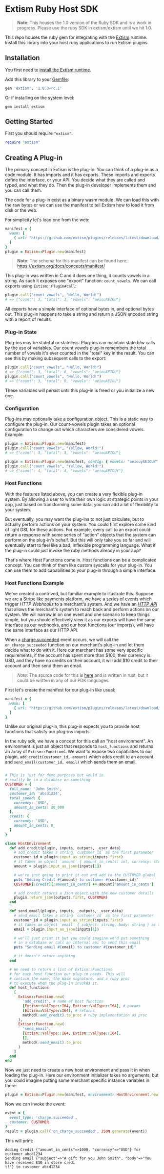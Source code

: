 # Extism Ruby Host SDK

> **Note**: This houses the 1.0 version of the Ruby SDK and is a work in progress. Please use the ruby SDK in extism/extism until we hit 1.0.

This repo houses the ruby gem for integrating with the [Extism](https://extism.org/) runtime. Install this library into your host ruby applications to run Extism plugins.

## Installation

You first need to [install the Extism runtime](https://extism.org/docs/install).

Add this library to your [Gemfile](https://bundler.io/):

```ruby
gem 'extism', '1.0.0-rc.1'
```

Or if installing on the system level:

```
gem install extism
```

## Getting Started

First you should require `"extism"`:

```ruby
require "extism"
```

## Creating A Plug-in

The primary concept in Extism is the plug-in. You can think of a plug-in as a code module. It has imports and it has exports. These imports and exports define the interface, or your API. You decide what they are called and typed, and what they do. Then the plug-in developer implements them and you can call them.

The code for a plug-in exist as a binary wasm module. We can load this with the raw bytes or we can use the manifest to tell Extism how to load it from disk or the web.

For simplicity let's load one from the web:

```ruby
manifest = {
  wasm: [
    { url: "https://github.com/extism/plugins/releases/latest/download/count_vowels.wasm" }
  ]
}
plugin = Extism::Plugin.new(manifest)
```

> **Note**: The schema for this manifest can be found here: https://extism.org/docs/concepts/manifest/


This plug-in was written in C and it does one thing, it counts vowels in a string. As such it exposes one "export" function: `count_vowels`. We can call exports using `Extism::Plugin#call`:

```ruby
plugin.call("count_vowels", "Hello, World!")
# => {"count": 3, "total": 3, "vowels": "aeiouAEIOU"}
```

All exports have a simple interface of optional bytes in, and optional bytes out. This plug-in happens to take a string and return a JSON encoded string with a report of results.


### Plug-in State

Plug-ins may be stateful or stateless. Plug-ins can maintain state b/w calls by the use of variables. Our count vowels plug-in remembers the total number of vowels it's ever counted in the "total" key in the result. You can see this by making subsequent calls to the export:

```ruby
plugin.call("count_vowels", "Hello, World!")
# => {"count": 3, "total": 6, "vowels": "aeiouAEIOU"}
plugin.call("count_vowels", "Hello, World!")
# => {"count": 3, "total": 9, "vowels": "aeiouAEIOU"}
```

These variables will persist until this plug-in is freed or you initialize a new one.

### Configuration

Plug-ins may optionally take a configuration object. This is a static way to configure the plug-in. Our count-vowels plugin takes an optional configuration to change out which characters are considered vowels. Example:

```ruby
plugin = Extism::Plugin.new(manifest)
plugin.call("count_vowels", "Yellow, World!")
# => {"count": 3, "total": 3, "vowels": "aeiouAEIOU"}

plugin = Extism::Plugin.new(manifest, config: { vowels: "aeiouyAEIOUY" })
plugin.call("count_vowels", "Yellow, World!")
# => {"count": 4, "total": 4, "vowels": "aeiouAEIOUY"}
```

### Host Functions

With the features listed above, you can create a very flexible plug-in system. By allowing a user to write their own logic at strategic points in your app, just based on transforming some data, you can add a lot of flexibility to your system. 

But eventually, you may want the plug-ins to not just calculate, but to actually perform actions on your system. You could first explore some kind of light DSL for these actions. For example, every call to an export could return a response with some series of "action" objects that the system can perform on the plug-in's behalf. But this will only take you so far and will eventually start to feel like a bad, inflexible programming language. What if the plug-in could just invoke the ruby methods already in your app?

That's where Host Functions come in. Host functions can be a complicated concept. You can think of them like custom syscalls for your plug-in. You can use them to add capabilities to your plug-in through a simple interface.

### Host Functions Example

We've created a contrived, but familiar example to illustrate this. Suppose we are a Stripe like payments platform, we have a [series of events](https://stripe.com/docs/api/events/types) which trigger *HTTP Webhooks* to a merchant's system. And we have an [*HTTP API*](https://stripe.com/docs/api) that allows the merchant's system to reach back and perform actions on our system. We will narrow in on one event and one scenario to keep things simple, but you should effectively view it as our exports will have the same interface as our webhooks, and our host functions (our imports), will have the same interface as our HTTP API.

When a [charge.succeeded](https://stripe.com/docs/api/events/types#event_types-charge.succeeded) event occurs, we will call the `on_charge_succeeded` function on our merchant's plug-in and let them decide what to do with it. Here our merchant has some very specific requirements, if the account has spent more than $100, their currency is USD, and they have no credits on their account, it will add $10 credit to their account and then send them an email.

> *Note*: The source code for this is [here](https://github.com/extism/plugins/blob/main/store_credit/src/lib.rs) and is written in rust, but it could be written in any of our PDK languages.

First let's create the manifest for our plug-in like usual:

```ruby
manifest = {
  wasm: [
    { url: "https://github.com/extism/plugins/releases/latest/download/store_credit.wasm" }
  ]
}
```

Unlike our original plug-in, this plug-in expects you to provide host functions that satisfy our plug-ins imports.

In the ruby sdk, we have a concept for this call an "host environment". An environment is just an object that responds to `host_functions` and returns an array of `Extism::Function`s. We want to expose two capabilities to our plugin, `add_credit(customer_id, amount)` which adds credit to an account and `send_email(customer_id, email)` which sends them an email.

```ruby

# This is just for demo purposes but would in
# reality be in a database or something
CUSTOMER = {
  full_name: 'John Smith',
  customer_id: 'abcd1234',
  total_spend: {
    currency: 'USD',
    amount_in_cents: 20_000
  },
  credit: {
    currency: 'USD',
    amount_in_cents: 0
  }
}

class HostEnvironment
  def add_credit(plugin, inputs, outputs, _user_data)
    # add_credit takes a string `customer_id` as the first parameter
    customer_id = plugin.input_as_string(inputs.first)
    # it takes an object `amount` { amount_in_cents: int, currency: string } as the second parameter
    amount = plugin.input_as_json(inputs[1])

    # we're just going to print it out and add to the CUSTOMER global
    puts "Adding Credit #{amount} to customer #{customer_id}"
    CUSTOMER[:credit][:amount_in_cents] += amount['amount_in_cents']

    # add_credit returns a Json object with the new customer details
    plugin.return_json(outputs.first, CUSTOMER)
  end

  def send_email(plugin, inputs, _outputs, _user_data)
    # send_email takes a string `customer_id` as the first parameter
    customer_id = plugin.input_as_string(inputs.first)
    # it takes an object `email` { subject: string, body: string } as the second parameter
    email = plugin.input_as_json(inputs[1])

    # we'll just print it but you could imagine we'd put something 
    # in a database or call an internal api to send this email
    puts "Sending email #{email} to customer #{customer_id}"

    # it doesn't return anything
  end

  # We need to return a list of Extism::Functions
  # for each host function our plug-in needs. This will
  # contain the name, the Wasm signature, and a ruby proc
  # to execute when the plug-in invokes it.
  def host_functions
    [
      Extism::Function.new(
        'add_credit', # name of host function
        [Extism::ValType::I64, Extism::ValType::I64], # params
        [Extism::ValType::I64], # returns
        method(:add_credit).to_proc # ruby implementation as proc
      ),
      Extism::Function.new(
        'send_email',
        [Extism::ValType::I64, Extism::ValType::I64],
        [],
        method(:send_email).to_proc
      )
    ]
  end
end
```

Now we just need to create a new host environment and pass it in when loading the plug-in. Here our environment initializer takes no arguments, but you could imagine putting some merchant specific instance variables in there:

```ruby
plugin = Extism::Plugin.new(manifest, environment: HostEnvironment.new)
```

Now we can invoke the event:

```ruby
event = {
  event_type: 'charge.succeeded',
  customer: CUSTOMER
}
result = plugin.call('on_charge_succeeded', JSON.generate(event))
```

This will print:

```
Adding Credit {"amount_in_cents"=>1000, "currency"=>"USD"} for customer abcd1234
Sending email {"subject"=>"A gift for you John Smith", "body"=>"You have received $10 in store credi
t!"} to customer abcd1234
```
